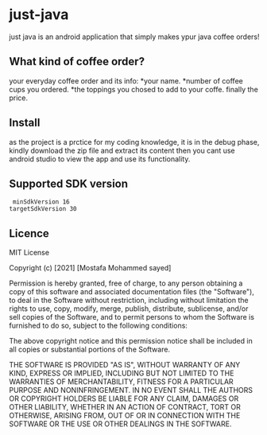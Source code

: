 # just-java

just java is an android application that simply makes ypur java coffee orders!

## What kind of coffee order?

your everyday coffee order and its info:
*your name.
*number of coffee cups you ordered.
*the toppings you chosed to add to your coffe.
finally the price.

## Install
as the project is a prctice for my coding knowledge, it is in the debug phase, kindly download the zip file and extract its content then you cant use android studio to view the app and use its functionality.

## Supported SDK version
     minSdkVersion 16
    targetSdkVersion 30


## Licence
MIT License

Copyright (c) [2021] [Mostafa Mohammed sayed]

Permission is hereby granted, free of charge, to any person obtaining a copy of this software and associated documentation files (the "Software"), to deal in the Software without restriction, including without limitation the rights to use, copy, modify, merge, publish, distribute, sublicense, and/or sell copies of the Software, and to permit persons to whom the Software is furnished to do so, subject to the following conditions:

The above copyright notice and this permission notice shall be included in all copies or substantial portions of the Software.

THE SOFTWARE IS PROVIDED "AS IS", WITHOUT WARRANTY OF ANY KIND, EXPRESS OR IMPLIED, INCLUDING BUT NOT LIMITED TO THE WARRANTIES OF MERCHANTABILITY, FITNESS FOR A PARTICULAR PURPOSE AND NONINFRINGEMENT. IN NO EVENT SHALL THE AUTHORS OR COPYRIGHT HOLDERS BE LIABLE FOR ANY CLAIM, DAMAGES OR OTHER LIABILITY, WHETHER IN AN ACTION OF CONTRACT, TORT OR OTHERWISE, ARISING FROM, OUT OF OR IN CONNECTION WITH THE SOFTWARE OR THE USE OR OTHER DEALINGS IN THE SOFTWARE.
